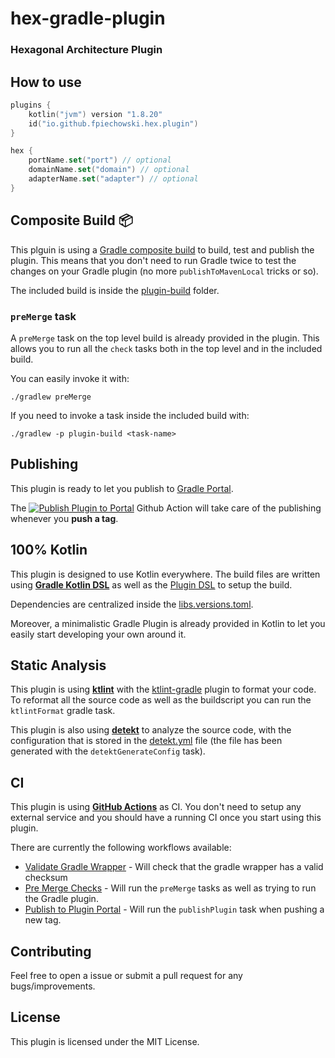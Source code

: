 # hex-gradle-plugin

### Hexagonal Architecture Plugin

## How to use

```kotlin
plugins {
    kotlin("jvm") version "1.8.20"
    id("io.github.fpiechowski.hex.plugin")
}

hex {
    portName.set("port") // optional
    domainName.set("domain") // optional
    adapterName.set("adapter") // optional
}

```


## Composite Build 📦

This plguin is using a [Gradle composite build](https://docs.gradle.org/current/userguide/composite_builds.html) to build, test and publish the plugin. This means that you don't need to run Gradle twice to test the changes on your Gradle plugin (no more `publishToMavenLocal` tricks or so).

The included build is inside the [plugin-build](plugin-build) folder.

### `preMerge` task

A `preMerge` task on the top level build is already provided in the plugin. This allows you to run all the `check` tasks both in the top level and in the included build.

You can easily invoke it with:

```
./gradlew preMerge
```

If you need to invoke a task inside the included build with:

```
./gradlew -p plugin-build <task-name>
```


## Publishing

This plugin is ready to let you publish to [Gradle Portal](https://plugins.gradle.org/).

The [![Publish Plugin to Portal](https://github.com/cortinico/hex-gradle-plugin/workflows/Publish%20Plugin%20to%20Portal/badge.svg?branch=1.0.0)](https://github.com/cortinico/hex-gradle-plugin/actions?query=workflow%3A%22Publish+Plugin+to+Portal%22) Github Action will take care of the publishing whenever you **push a tag**.

## 100% Kotlin

This plugin is designed to use Kotlin everywhere. The build files are written using [**Gradle Kotlin DSL**](https://docs.gradle.org/current/userguide/kotlin_dsl.html) as well as the [Plugin DSL](https://docs.gradle.org/current/userguide/plugins.html#sec:plugins_block) to setup the build.

Dependencies are centralized inside the [libs.versions.toml](gradle/libs.versions.toml).

Moreover, a minimalistic Gradle Plugin is already provided in Kotlin to let you easily start developing your own around it.

## Static Analysis

This plugin is using [**ktlint**](https://github.com/pinterest/ktlint) with the [ktlint-gradle](https://github.com/jlleitschuh/ktlint-gradle) plugin to format your code. To reformat all the source code as well as the buildscript you can run the `ktlintFormat` gradle task.

This plugin is also using [**detekt**](https://github.com/arturbosch/detekt) to analyze the source code, with the configuration that is stored in the [detekt.yml](config/detekt/detekt.yml) file (the file has been generated with the `detektGenerateConfig` task).

## CI

This plugin is using [**GitHub Actions**](https://github.com/cortinico/kotlin-android-plugin/actions) as CI. You don't need to setup any external service and you should have a running CI once you start using this plugin.

There are currently the following workflows available:
- [Validate Gradle Wrapper](.github/workflows/gradle-wrapper-validation.yml) - Will check that the gradle wrapper has a valid checksum
- [Pre Merge Checks](.github/workflows/pre-merge.yaml) - Will run the `preMerge` tasks as well as trying to run the Gradle plugin.
- [Publish to Plugin Portal](.github/workflows/publish-plugin.yaml) - Will run the `publishPlugin` task when pushing a new tag.

## Contributing

Feel free to open a issue or submit a pull request for any bugs/improvements.

## License

This plugin is licensed under the MIT License.
